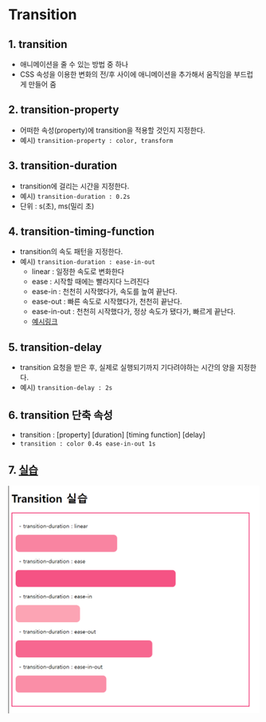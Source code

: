 # Transition
## 1. transition
- 애니메이션을 줄 수 있는 방법 중 하나
- CSS 속성을 이용한 변화의 전/후 사이에 애니메이션을 추가해서 움직임을 부드럽게 만들어 줌

## 2. transition-property
- 어떠한 속성(property)에 transition을 적용할 것인지 지정한다.
- 예시) `transition-property : color, transform`

## 3. transition-duration
- transition에 걸리는 시간을 지정한다.
- 예시) `transition-duration : 0.2s`
- 단위 : s(초), ms(밀리 초)

## 4. transition-timing-function
- transition의 속도 패턴을 지정한다.
- 예시) `transition-duration : ease-in-out`
    - linear : 일정한 속도로 변화한다
    - ease : 시작할 때에는 빨라지다 느려진다
    - ease-in : 천천히 시작했다가, 속도를 높여 끝난다.
    - ease-out : 빠른 속도로 시작했다가, 천천히 끝난다.
    - ease-in-out : 천천히 시작했다가, 정상 속도가 됐다가, 빠르게 끝난다.
    - [예시링크](https://codepen.io/Joogumi/full/eYMgrKO)

## 5. transition-delay
- transition 요청을 받은 후, 실제로 실행되기까지 기다려야하는 시간의 양을 지정한다.
- 예시) `transition-delay : 2s`

## 6. transition 단축 속성
- transition : [property] [duration] [timing function] [delay]
- `transition : color 0.4s ease-in-out 1s`

## 7. [실습](./04_Transition.html)
<img src="./img/04_Transition/1.png">